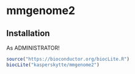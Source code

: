 # mmgenome2

## Installation
As ADMINISTRATOR!
```r
source("https://bioconductor.org/biocLite.R")
biocLite("kasperskytte/mmgenome2")
```
